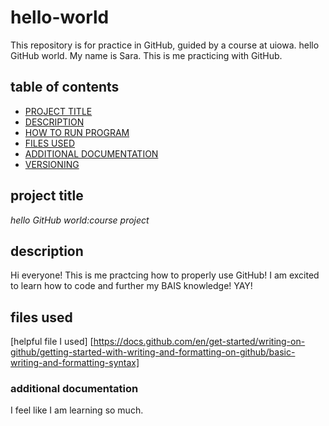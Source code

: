 # hello-world
This repository is for practice in GitHub, guided by a course at uiowa. 
hello GitHub world. My name is Sara. This is me practicing with GitHub.

## table of contents 

- [PROJECT TITLE](#Project-Title)
- [DESCRIPTION](#Description)
- [HOW TO RUN PROGRAM](#How-to-run-program)
- [FILES USED](#files-used)
- [ADDITIONAL DOCUMENTATION](#additional-documentation)
- [VERSIONING](#versioning)

## project title

*hello GitHub world:course project*

## description

Hi everyone! This is me practcing how to properly use GitHub! I am excited to learn how to code and further my BAIS knowledge! YAY! 

## files used 

[helpful file I used] [https://docs.github.com/en/get-started/writing-on-github/getting-started-with-writing-and-formatting-on-github/basic-writing-and-formatting-syntax]  

### additional documentation

I feel like I am learning so much. 
